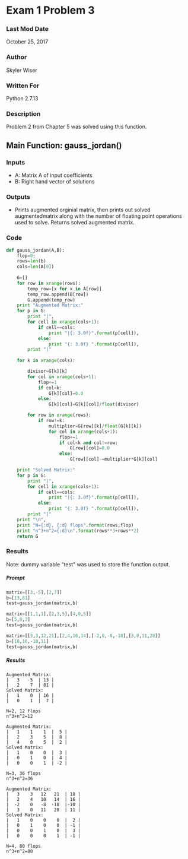 # Exam 1 Problem 3

### Last Mod Date
October 25, 2017
### Author
Skyler Wiser
### Written For
Python 2.7.13
### Description

Problem 2 from Chapter 5 was solved using this function. 

## Main Function: gauss_jordan()

### Inputs

* A: Matrix A of input coefficients
* B: Right hand vector of solutions


### Outputs

* Prints augmented orginial matrix, then prints out solved augmentedmatrix along with the number of floating point operations used to solve. Returns solved augmented matrix.

### Code

```python
def gauss_jordan(A,B):
    flop=0;
    rows=len(b)
    cols=len(A[0])
    
    G=[]
    for row in xrange(rows):
        temp_row=[x for x in A[row]]
        temp_row.append(B[row])
        G.append(temp_row)
    print "Augmented Matrix:"
    for p in G:
        print "|",
        for cell in xrange(cols+1):
            if cell==cols:
                print "|{: 3.0f}".format(p[cell]),
            else:
                print "{: 3.0f} ".format(p[cell]),
        print "|"
        
    for k in xrange(cols):

        divisor=G[k][k]        
        for col in xrange(cols+1):
            flop+=1
            if col<k:
                G[k][col]=0.0               
            else:
                G[k][col]=G[k][col]/float(divisor)

        for row in xrange(rows):
            if row!=k:
                multiplier=G[row][k]/float(G[k][k])
                for col in xrange(cols+1):
                    flop+=1
                    if col<k and col!=row:
                        G[row][col]=0.0
                    else:
                        G[row][col]-=multiplier*G[k][col]

    print "Solved Matrix:"
    for p in G:
        print "|",
        for cell in xrange(cols+1):
            if cell==cols:
                print "|{: 3.0f}".format(p[cell]),
            else:
                print "{: 3.0f} ".format(p[cell]),
        print "|"
    print "\n",
    print "N={:d}, {:d} flops".format(rows,flop)
    print "n^3+n^2={:d}\n".format(rows**3+rows**2)
    return G
```

### Results

Note: dummy variable "test" was used to store the function output.

##### Prompt

```python
matrix=[[3,-5],[2,7]]
b=[13,81]
test=gauss_jordan(matrix,b)

matrix=[[1,1,1],[2,3,5],[4,0,5]]
b=[5,8,2]
test=gauss_jordan(matrix,b)

matrix=[[3,3,12,21],[2,4,10,14],[-2,0,-8,-18],[3,0,11,28]]
b=[18,16,-10,11]
test=gauss_jordan(matrix,b)
```

##### Results

```
Augmented Matrix:
|   3   -5  | 13 |
|   2    7  | 81 |
Solved Matrix:
|   1    0  | 16 |
|   0    1  |  7 |

N=2, 12 flops
n^3+n^2=12

Augmented Matrix:
|   1    1    1  |  5 |
|   2    3    5  |  8 |
|   4    0    5  |  2 |
Solved Matrix:
|   1    0    0  |  3 |
|   0    1    0  |  4 |
|   0    0    1  | -2 |

N=3, 36 flops
n^3+n^2=36

Augmented Matrix:
|   3    3   12   21  | 18 |
|   2    4   10   14  | 16 |
|  -2    0   -8  -18  |-10 |
|   3    0   11   28  | 11 |
Solved Matrix:
|   1    0    0    0  |  2 |
|   0    1    0    0  | -1 |
|   0    0    1    0  |  3 |
|   0    0    0    1  | -1 |

N=4, 80 flops
n^3+n^2=80
```
